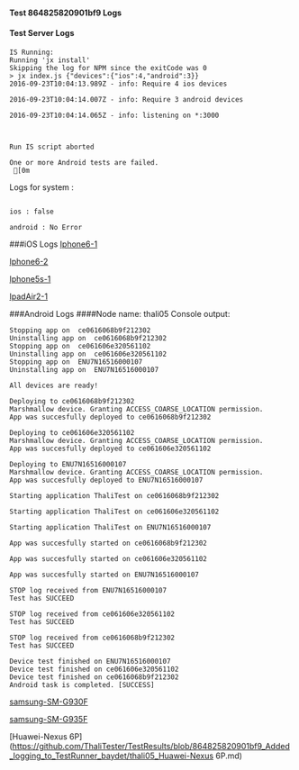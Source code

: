 #### Test 864825820901bf9 Logs

#### Test Server Logs
```
IS Running:
Running 'jx install'
Skipping the log for NPM since the exitCode was 0
> jx index.js {"devices":{"ios":4,"android":3}}
2016-09-23T10:04:13.989Z - info: Require 4 ios devices

2016-09-23T10:04:14.007Z - info: Require 3 android devices

2016-09-23T10:04:14.065Z - info: listening on *:3000


 
Run IS script aborted
 
One or more Android tests are failed.
 [0m

```


Logs for system : 
```

ios : false

android : No Error
```


###iOS Logs
[Iphone6-1](https://github.com/ThaliTester/TestResults/blob/864825820901bf9_Added_logging_to_TestRunner_baydet/iOS_Iphone6-1.md)

[Iphone6-2](https://github.com/ThaliTester/TestResults/blob/864825820901bf9_Added_logging_to_TestRunner_baydet/iOS_Iphone6-2.md)

[Iphone5s-1](https://github.com/ThaliTester/TestResults/blob/864825820901bf9_Added_logging_to_TestRunner_baydet/iOS_Iphone5s-1.md)

[IpadAir2-1](https://github.com/ThaliTester/TestResults/blob/864825820901bf9_Added_logging_to_TestRunner_baydet/iOS_IpadAir2-1.md)


###Android Logs
####Node name: thali05
Console output:
```
Stopping app on  ce0616068b9f212302
Uninstalling app on  ce0616068b9f212302
Stopping app on  ce061606e320561102
Uninstalling app on  ce061606e320561102
Stopping app on  ENU7N16516000107
Uninstalling app on  ENU7N16516000107

All devices are ready!

Deploying to ce0616068b9f212302
Marshmallow device. Granting ACCESS_COARSE_LOCATION permission.
App was succesfully deployed to ce0616068b9f212302

Deploying to ce061606e320561102
Marshmallow device. Granting ACCESS_COARSE_LOCATION permission.
App was succesfully deployed to ce061606e320561102

Deploying to ENU7N16516000107
Marshmallow device. Granting ACCESS_COARSE_LOCATION permission.
App was succesfully deployed to ENU7N16516000107

Starting application ThaliTest on ce0616068b9f212302

Starting application ThaliTest on ce061606e320561102

Starting application ThaliTest on ENU7N16516000107

App was succesfully started on ce0616068b9f212302

App was succesfully started on ce061606e320561102

App was succesfully started on ENU7N16516000107

STOP log received from ENU7N16516000107
Test has SUCCEED

STOP log received from ce061606e320561102
Test has SUCCEED

STOP log received from ce0616068b9f212302
Test has SUCCEED

Device test finished on ENU7N16516000107 
Device test finished on ce061606e320561102 
Device test finished on ce0616068b9f212302 
Android task is completed. [SUCCESS]
```
[samsung-SM-G930F](https://github.com/ThaliTester/TestResults/blob/864825820901bf9_Added_logging_to_TestRunner_baydet/thali05_samsung-SM-G930F.md)

[samsung-SM-G935F](https://github.com/ThaliTester/TestResults/blob/864825820901bf9_Added_logging_to_TestRunner_baydet/thali05_samsung-SM-G935F.md)

[Huawei-Nexus 6P](https://github.com/ThaliTester/TestResults/blob/864825820901bf9_Added_logging_to_TestRunner_baydet/thali05_Huawei-Nexus 6P.md)


